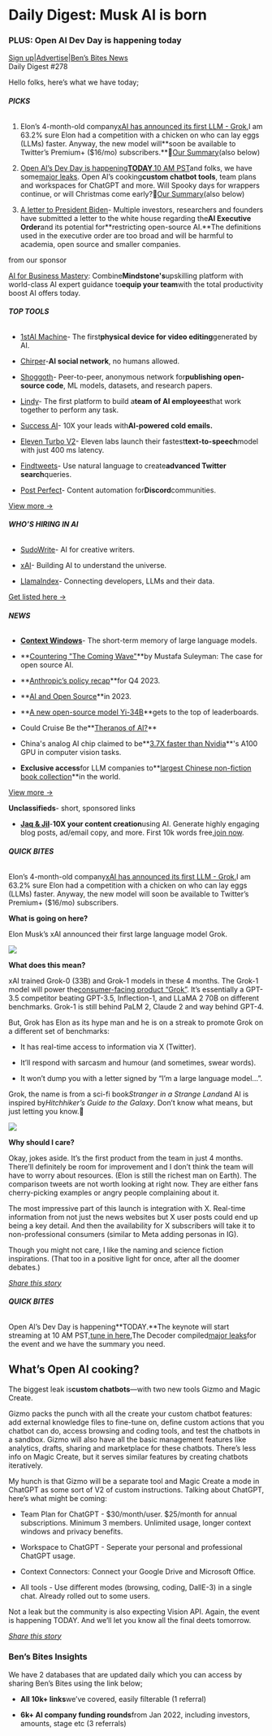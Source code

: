 # Daily Digest: Musk AI is born

### PLUS: Open AI Dev Day is happening today

[Sign up](https://www.bensbites.co/?utm_source=bensbites\&utm_medium=referral\&utm_campaign=daily-digest-musk-ai-is-born)|[Advertise](https://sponsor.bensbites.co/?utm_source=bensbites\&utm_medium=referral\&utm_campaign=daily-digest-musk-ai-is-born)|[Ben’s Bites News](https://news.bensbites.co/?utm_source=bensbites\&utm_medium=referral\&utm_campaign=daily-digest-musk-ai-is-born)\
Daily Digest #278

Hello folks, here’s what we have today;

###### **PICKS**

1. Elon’s 4-month-old company[xAI has announced its first LLM - Grok.](https://x.ai/?utm_source=bensbites\&utm_medium=referral\&utm_campaign=daily-digest-musk-ai-is-born)I am 63.2% sure Elon had a competition with a chicken on who can lay eggs (LLMs) faster. Anyway, the new model will\*\*soon be available to Twitter’s Premium+ ($16/mo) subscribers.\*\*🍿[Our Summary](https://bensbites.beehiiv.com/p/grok-grok-grok-ai-model-elon-musk)(also below)

2. [Open AI’s Dev Day is happening](https://www.youtube.com/watch?v=U9mJuUkhUzk\&utm_source=bensbites\&utm_medium=referral\&utm_campaign=daily-digest-musk-ai-is-born)**[TODAY](https://www.youtube.com/watch?v=U9mJuUkhUzk\&utm_source=bensbites\&utm_medium=referral\&utm_campaign=daily-digest-musk-ai-is-born)**[,10 AM PST](https://www.youtube.com/watch?v=U9mJuUkhUzk\&utm_source=bensbites\&utm_medium=referral\&utm_campaign=daily-digest-musk-ai-is-born)and folks, we have some[major leaks](https://the-decoder.com/openais-massive-chatgpt-updates-leak-ahead-of-developer-conference/?utm_source=bensbites\&utm_medium=referral\&utm_campaign=daily-digest-musk-ai-is-born). Open AI’s cooking**custom chatbot tools**, team plans and workspaces for ChatGPT and more. Will Spooky days for wrappers continue, or will Christmas come early?🍿[Our Summary](https://bensbites.beehiiv.com/p/leaks-expect-open-ais-first-dev-day)(also below)

3. [A letter to President Biden](https://twitter.com/martin_casado/status/1720517026538778657?utm_source=bensbites\&utm_medium=referral\&utm_campaign=daily-digest-musk-ai-is-born)- Multiple investors, researchers and founders have submitted a letter to the white house regarding the**AI Executive Order**and its potential for\*\*restricting open-source AI.\*\*The definitions used in the executive order are too broad and will be harmful to academia, open source and smaller companies.

from our sponsor

[AI for Business Mastery](https://www.mindstone.com/ai-upskilling?utm_source=bensbites\&utm_medium=referral\&utm_campaign=daily-digest-musk-ai-is-born): Combine**Mindstone's**upskilling platform with world-class AI expert guidance to**equip your team**with the total productivity boost AI offers today.

###### **TOP TOOLS**

- [1stAI Machine](https://twitter.com/c_valenzuelab/status/1720487169997824163?utm_source=bensbites\&utm_medium=referral\&utm_campaign=daily-digest-musk-ai-is-born)- The first**physical device for video editing**generated by AI.

- [Chirper](https://chirper.ai/?utm_source=bensbites\&utm_medium=referral\&utm_campaign=daily-digest-musk-ai-is-born)-**AI social network**, no humans allowed.

- [Shoggoth](https://shoggoth.network/explorer/docs?utm_source=bensbites\&utm_medium=referral\&utm_campaign=daily-digest-musk-ai-is-born)- Peer-to-peer, anonymous network for**publishing open-source code**, ML models, datasets, and research papers.

- [Lindy](https://www.lindy.ai/blog/announcing-a-new-way-to-create-ai-employees?utm_source=bensbites\&utm_medium=referral\&utm_campaign=daily-digest-musk-ai-is-born)- The first platform to build a**team of AI employees**that work together to perform any task.

- [Success AI](https://www.success.ai/?utm_source=bensbites\&utm_medium=referral\&utm_campaign=daily-digest-musk-ai-is-born)- 10X your leads with**AI-powered cold emails.**

- [Eleven Turbo V2](https://elevenlabs.io/turbo?utm_source=bensbites\&utm_medium=referral\&utm_campaign=daily-digest-musk-ai-is-born)- Eleven labs launch their fastest**text-to-speech**model with just 400 ms latency.

- [Findtweets](https://www.findtweets.com/?utm_source=bensbites\&utm_medium=referral\&utm_campaign=daily-digest-musk-ai-is-born)- Use natural language to create**advanced Twitter search**queries.

- [Post Perfect](https://www.postperfect.ai/?utm_source=bensbites\&utm_medium=referral\&utm_campaign=daily-digest-musk-ai-is-born)- Content automation for**Discord**communities.

[View more →](https://news.bensbites.co/tags/show?utm_source=bensbites\&utm_medium=referral\&utm_campaign=daily-digest-musk-ai-is-born)

###### **WHO’S HIRING IN AI**

- [SudoWrite](https://sudowrite.notion.site/We-re-hiring-engineers-to-make-writing-magical-389c57f5ae3a421d8f8c0b48c8407e88?utm_source=bensbites\&utm_medium=referral\&utm_campaign=daily-digest-musk-ai-is-born)- AI for creative writers.

- [xAI](https://x.ai/career/?utm_source=bensbites\&utm_medium=referral\&utm_campaign=daily-digest-musk-ai-is-born)- Building AI to understand the universe.

- [LlamaIndex](https://llamaindex.breezy.hr/p/7c27ddc7665b-founding-frontend-fullstack-ai-engineer?utm_source=bensbites\&utm_medium=referral\&utm_campaign=daily-digest-musk-ai-is-born)- Connecting developers, LLMs and their data.

[Get listed here →](mailto:ben+hiring@bensbites.co)

###### **NEWS**

- **[Context Windows](https://medium.com/@crskilpatrick807/context-windows-the-short-term-memory-of-large-language-models-ab878fc6f9b5?utm_source=bensbites\&utm_medium=referral\&utm_campaign=daily-digest-musk-ai-is-born)**- The short-term memory of large language models.

- \*\*[Countering "The Coming Wave"](https://essays.adamcohenhillel.com/p/countering-the-coming-wave-by-mustafa?utm_source=bensbites\&utm_medium=referral\&utm_campaign=daily-digest-musk-ai-is-born)\*\*by Mustafa Suleyman: The case for open source AI.

- \*\*[Anthropic’s policy recap](https://www.anthropic.com/index/policy-recap-q4-2023?utm_source=bensbites\&utm_medium=referral\&utm_campaign=daily-digest-musk-ai-is-born)\*\*for Q4 2023.

- \*\*[AI and Open Source](https://magazine.sebastianraschka.com/p/ai-and-open-source-in-2023?utm_source=bensbites\&utm_medium=referral\&utm_campaign=daily-digest-musk-ai-is-born)\*\*in 2023.

- \*\*[A new open-source model Yi-34B](https://twitter.com/kaifulee/status/1721321096727994590?utm_source=bensbites\&utm_medium=referral\&utm_campaign=daily-digest-musk-ai-is-born)\*\*gets to the top of leaderboards.

- Could Cruise Be the\*\*[Theranos of AI?](https://garymarcus.substack.com/p/could-cruise-be-the-theranos-of-ai?utm_source=bensbites\&utm_medium=referral\&utm_campaign=daily-digest-musk-ai-is-born)\*\*

- China's analog AI chip claimed to be\*\*[3.7X faster than Nvidia](https://www.tomshardware.com/tech-industry/semiconductors/chinas-accel-analog-chip-promises-to-outpace-industry-best-in-ai-acceleration-for-vision-tasks?utm_source=bensbites\&utm_medium=referral\&utm_campaign=daily-digest-musk-ai-is-born)\*\*'s A100 GPU in computer vision tasks.

- **Exclusive access**for LLM companies to\*\*[largest Chinese non-fiction book collection](https://annas-blog.org/duxiu-exclusive.html?utm_source=bensbites\&utm_medium=referral\&utm_campaign=daily-digest-musk-ai-is-born)\*\*in the world.

[View more →](https://news.bensbites.co/tags/news/trending?utm_source=bensbites\&utm_medium=referral\&utm_campaign=daily-digest-musk-ai-is-born)

**Unclassifieds**- short, sponsored links

- **[Jaq & Jil](https://jaqnjil.ai?utm_source=bensbites\&utm_medium=referral\&utm_campaign=daily-digest-musk-ai-is-born)**-**10X your content creation**using AI. Generate highly engaging blog posts, ad/email copy, and more. First 10k words free,[join now](https://jaqnjil.ai?utm_source=bensbites\&utm_medium=referral\&utm_campaign=daily-digest-musk-ai-is-born).

###### **QUICK BITES**

Elon’s 4-month-old company[xAI has announced its first LLM - Grok.](https://x.ai/?utm_source=bensbites\&utm_medium=referral\&utm_campaign=daily-digest-musk-ai-is-born)I am 63.2% sure Elon had a competition with a chicken on who can lay eggs (LLMs) faster. Anyway, the new model will soon be available to Twitter’s Premium+ ($16/mo) subscribers.

**What is going on here?**

Elon Musk’s xAI announced their first large language model Grok.

![](https://media.beehiiv.com/cdn-cgi/image/fit=scale-down,format=auto,onerror=redirect,quality=80/uploads/asset/file/2b4216e7-2985-48ec-a736-fb6c5efaff95/image.png)

**What does this mean?**

xAI trained Grok-0 (33B) and Grok-1 models in these 4 months. The Grok-1 model will power the[consumer-facing product “Grok”](https://grok.x.ai/?utm_source=bensbites\&utm_medium=referral\&utm_campaign=daily-digest-musk-ai-is-born). It’s essentially a GPT-3.5 competitor beating GPT-3.5, Inflection-1, and LLaMA 2 70B on different benchmarks. Grok-1 is still behind PaLM 2, Claude 2 and way behind GPT-4.

But, Grok has Elon as its hype man and he is on a streak to promote Grok on a different set of benchmarks:

- It has real-time access to information via X (Twitter).

- It’ll respond with sarcasm and humour (and sometimes, swear words).

- It won’t dump you with a letter signed by “I’m a large language model…”.

Grok, the name is from a sci-fi book*Stranger in a Strange Land*and AI is inspired by*Hitchhiker’s Guide to the Galaxy*. Don’t know what means, but just letting you know.🤷

![](https://media.beehiiv.com/cdn-cgi/image/fit=scale-down,format=auto,onerror=redirect,quality=80/uploads/asset/file/9ac1d1f5-3bbf-4716-92e8-03d9de2bbad0/image.png)

**Why should I care?**

Okay, jokes aside. It’s the first product from the team in just 4 months. There’ll definitely be room for improvement and I don’t think the team will have to worry about resources. (Elon is still the richest man on Earth). The comparison tweets are not worth looking at right now. They are either fans cherry-picking examples or angry people complaining about it.

The most impressive part of this launch is integration with X. Real-time information from not just the news websites but X user posts could end up being a key detail. And then the availability for X subscribers will take it to non-professional consumers (similar to Meta adding personas in IG).

Though you might not care, I like the naming and science fiction inspirations. (That too in a positive light for once, after all the doomer debates.)

[*Share this story*](https://bensbites.beehiiv.com/p/grok-grok-grok-ai-model-elon-musk)

###### **QUICK BITES**

Open AI’s Dev Day is happening\*\*TODAY.\*\*The keynote will start streaming at 10 AM PST,[tune in here.](https://www.youtube.com/watch?v=U9mJuUkhUzk\&utm_source=bensbites\&utm_medium=referral\&utm_campaign=daily-digest-musk-ai-is-born)The Decoder compiled[major leaks](https://the-decoder.com/openais-massive-chatgpt-updates-leak-ahead-of-developer-conference/?utm_source=bensbites\&utm_medium=referral\&utm_campaign=daily-digest-musk-ai-is-born)for the event and we have the summary you need.

## What’s Open AI cooking?

The biggest leak is**custom chatbots**—with two new tools Gizmo and Magic Create.

Gizmo packs the punch with all the create your custom chatbot features: add external knowledge files to fine-tune on, define custom actions that you chatbot can do, access browsing and coding tools, and test the chatbots in a sandbox. Gizmo will also have all the basic management features like analytics, drafts, sharing and marketplace for these chatbots. There’s less info on Magic Create, but it serves similar features by creating chatbots iteratively.

My hunch is that Gizmo will be a separate tool and Magic Create a mode in ChatGPT as some sort of V2 of custom instructions. Talking about ChatGPT, here’s what might be coming:

- Team Plan for ChatGPT - $30/month/user. $25/month for annual subscriptions. Minimum 3 members. Unlimited usage, longer context windows and privacy benefits.

- Workspace to ChatGPT - Seperate your personal and professional ChatGPT usage.

- Context Connectors: Connect your Google Drive and Microsoft Office.

- All tools - Use different modes (browsing, coding, DallE-3) in a single chat. Already rolled out to some users.

Not a leak but the community is also expecting Vision API. Again, the event is happening TODAY. And we’ll let you know all the final deets tomorrow.

[*Share this story*](https://bensbites.beehiiv.com/p/leaks-expect-open-ais-first-dev-day)

### Ben’s Bites Insights

We have 2 databases that are updated daily which you can access by sharing Ben’s Bites using the link below;

- **All 10k+ links**we’ve covered, easily filterable (1 referral)

- **6k+ AI company funding rounds**from Jan 2022, including investors, amounts, stage etc (3 referrals)
